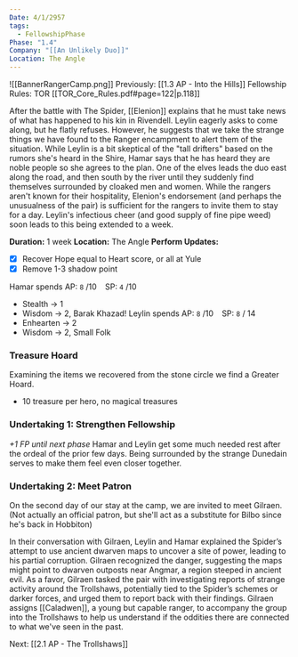 ```yaml
---
Date: 4/1/2957
tags:
  - FellowshipPhase
Phase: "1.4"
Company: "[[An Unlikely Duo]]"
Location: The Angle
---
```

![[BannerRangerCamp.png]]
Previously: [[1.3 AP - Into the Hills]]
Fellowship Rules: TOR [[TOR_Core_Rules.pdf#page=122|p.118]]

After the battle with The Spider, [[Elenion]] explains that he must take news of what has happened to his kin in Rivendell. Leylin eagerly asks to come along, but he flatly refuses. However, he suggests that we take the strange things we have found to the Ranger encampment to alert them of the situation. While Leylin is a bit skeptical of the "tall drifters" based on the rumors she's heard in the Shire, Hamar says that he has heard they are noble people so she agrees to the plan. One of the elves leads the duo east along the road, and then south by the river until they suddenly find themselves surrounded by cloaked men and women. While the rangers aren't known for their hospitality, Elenion's endorsement (and perhaps the unusualness of the pair) is sufficient for the rangers to invite them to stay for a day. Leylin's infectious cheer (and good supply of fine pipe weed) soon leads to this being extended to a week.

**Duration:** 1 week
**Location:** The Angle
**Perform Updates:**
 - [x] Recover Hope equal to Heart score, or all at Yule
 - [x] Remove 1-3 shadow point

Hamar spends AP: `8` /10  ` ` SP: `4` /10
- Stealth -> 1
- Wisdom -> 2, Barak Khazad!
Leylin spends AP: `8` /10 ` ` SP: `8` / 14
- Enhearten -> 2
- Wisdom -> 2, Small Folk


### Treasure Hoard
Examining the items we recovered from the stone circle we find a Greater Hoard.
- 10 treasure per hero, no magical treasures

### Undertaking 1: Strengthen Fellowship
*+1 FP until next phase*
Hamar and Leylin get some much needed rest after the ordeal of the prior few days. Being surrounded by the strange Dunedain serves to make them feel even closer together.

### Undertaking 2: Meet Patron
On the second day of our stay at the camp, we are invited to meet Gilraen. (Not actually an official patron, but she'll act as a substitute for Bilbo since he's back in Hobbiton)

In their conversation with Gilraen, Leylin and Hamar explained the Spider’s attempt to use ancient dwarven maps to uncover a site of power, leading to his partial corruption. Gilraen recognized the danger, suggesting the maps might point to dwarven outposts near Angmar, a region steeped in ancient evil. As a favor, Gilraen tasked the pair with investigating reports of strange activity around the Trollshaws, potentially tied to the Spider’s schemes or darker forces, and urged them to report back with their findings. Gilraen assigns [[Caladwen]], a young but capable ranger, to accompany the group into the Trollshaws to help us understand if the oddities there are connected to what we've seen in the past.

Next: [[2.1 AP - The Trollshaws]]